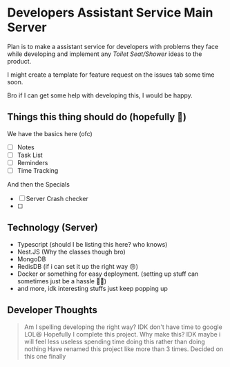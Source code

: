# Developers Assistant Service Main Server

Plan is to make a assistant service for developers with problems they face while developing and implement any <i>Toilet Seat/Shower</i> ideas to the product.

I might create a template for feature request on the issues tab some time soon.

Bro if I can get some help with developing this, I would be happy.

## Things this thing should do (hopefully 🤣)

We have the basics here (ofc)
- [ ] Notes
- [ ] Task List
- [ ] Reminders
- [ ] Time Tracking

And then the Specials
- [ ] Server Crash checker
- [ ] 

## Technology (Server)
- Typescript (should I be listing this here? who knows)
- Nest.JS (Why the classes though bro)
- MongoDB
- RedisDB (if i can set it up the right way 😒)
- Docker or something for easy deployment. (setting up stuff can sometimes just be a hassle 🤷‍♂️)
- and more, idk interesting stuffs just keep popping up

## Developer Thoughts
> Am I spelling developing the right way? IDK don't have time to google LOL😆
> Hopefully I complete this project.
> Why make this? IDK maybe i will feel less useless spending time doing this rather than doing nothing
> Have renamed this project like more than 3 times. Decided on this one finally
